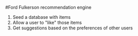 #Ford Fulkerson recommendation engine

1. Seed a database with items
2. Allow a user to "like" those items
3. Get suggestions based on the preferences of other users
